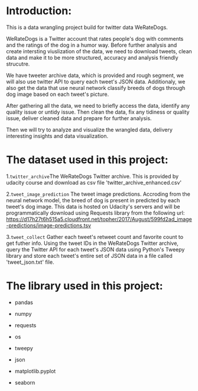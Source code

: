 # Introduction:

This is a data wrangling project build for twitter data WeRateDogs. 

WeRateDogs is a Twitter account that rates people's dog with comments and the ratings of the dog in a humor way. Before further analysis and create intersting viuslization of the data, we need to download tweets, clean data and make it to be more structured, accuracy and analysis friendly strucutre.

We have tweeter archive data, which is provided and rough segment, we will also use twitter API to query each tweet's JSON data. Additionaly, we also get the data that use neural network classify breeds of dogs through dog image based on each tweet's picture.

After gathering all the data, we need to briefly access the data, identify any quality issue or untidy issue. Then clean the data, fix any tidiness or quality issue, deliver cleaned data and prepare for further analysis.

Then we will try to analyze and visualize the wrangled data, delivery interesting insights and data visualization.

# The dataset used in this project:
 
1.`twitter_archive`The WeRateDogs Twitter archive. This is provided by udacity course and download as csv file 'twitter_archive_enhanced.csv' 

2.`tweet_image_prediction` The tweet image predictions. Accroding from the neural network model, the breed of dog is present in predicted by each tweet's dog image. This data is hosted on Udacity's servers and will be programmatically download using Requests library from the following url: https://d17h27t6h515a5.cloudfront.net/topher/2017/August/599fd2ad_image-predictions/image-predictions.tsv

3.`tweet_collect` Gather each tweet's retweet count and favorite count to get futher info. Using the tweet IDs in the WeRateDogs Twitter archive, query the Twitter API for each tweet's JSON data using Python's Tweepy library and store each tweet's entire set of JSON data in a file called 'tweet_json.txt' file.

# The library used in this project:
- pandas

- numpy

- requests

- os

- tweepy

- json

- matplotlib.pyplot

- seaborn
